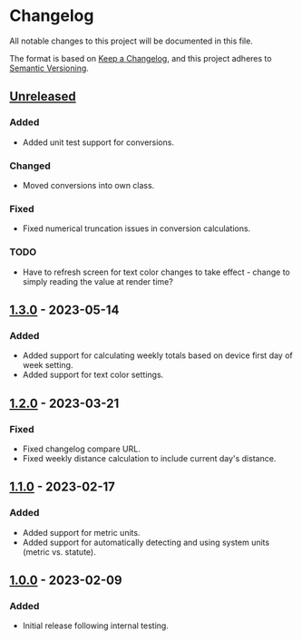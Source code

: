 # Changelog

All notable changes to this project will be documented in this file.

The format is based on [Keep a Changelog](https://keepachangelog.com/en/1.0.0/),
and this project adheres to [Semantic Versioning](https://semver.org/spec/v2.0.0.html).

## [Unreleased]

### Added

- Added unit test support for conversions.

### Changed

- Moved conversions into own class.

### Fixed

- Fixed numerical truncation issues in conversion calculations.

### TODO

- Have to refresh screen for text color changes to take effect - change to simply reading the value at render time?

## [1.3.0] - 2023-05-14

### Added

- Added support for calculating weekly totals based on device first day of week setting.
- Added support for text color settings.

## [1.2.0] - 2023-03-21

### Fixed

- Fixed changelog compare URL.
- Fixed weekly distance calculation to include current day's distance.

## [1.1.0] - 2023-02-17

### Added

- Added support for metric units.
- Added support for automatically detecting and using system units (metric vs. statute).

## [1.0.0] - 2023-02-09

### Added

- Initial release following internal testing.

[unreleased]: https://github.com/cliffordoravec/all-the-small-things/compare/v1.3.0...HEAD
[1.3.0]: https://github.com/cliffordoravec/all-the-small-things/compare/v1.2.0...v1.3.0
[1.2.0]: https://github.com/cliffordoravec/all-the-small-things/compare/v1.1.0...v1.2.0
[1.1.0]: https://github.com/cliffordoravec/all-the-small-things/compare/v1.0.0...v1.1.0
[1.0.0]: https://github.com/cliffordoravec/all-the-small-things/releases/tag/v1.0.0